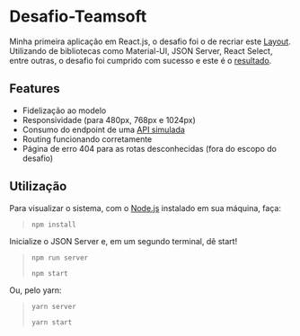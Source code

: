 # Desafio-Teamsoft

Minha primeira aplicação em React.js, o desafio foi o de recriar este [Layout](https://www.figma.com/file/1RWDOOFeh5836Y4KruOl5w/FrontEnd?node-id=0%3A1).
Utilizando de bibliotecas como Material-UI, JSON Server, React Select, entre outras, o desafio foi cumprido com sucesso e este é o <a target="_blank" href="https://desafio-teamsoft.herokuapp.com">resultado</a>.

## Features
* Fidelização ao modelo
* Responsividade (para 480px, 768px e 1024px)
* Consumo do endpoint de uma [API simulada](https://6077803e1ed0ae0017d6aea4.mockapi.io/test-frontend/products)
* Routing funcionando corretamente
* Página de erro 404 para as rotas desconhecidas (fora do escopo do desafio)


## Utilização
Para visualizar o sistema, com o [Node.js](https://nodejs.dev) instalado em sua máquina, faça:
> `npm install`
> 
Inicialize o JSON Server e, em um segundo terminal, dê start!
> `npm run server`
> 
> `npm start`

Ou, pelo yarn:
> `yarn server`
> 
> `yarn start`
